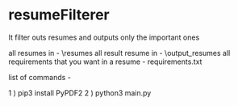 # resumeFilterer
It filter outs resumes and outputs only the important ones

all resumes in - \resumes
all result resume in - \output_resumes
all requirements that you want in a resume - requirements.txt

list of commands -

1 ) pip3 install PyPDF2
2 ) python3 main.py
